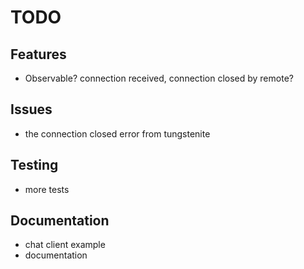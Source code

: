 # TODO

## Features
- Observable? connection received, connection closed by remote?

## Issues
- the connection closed error from tungstenite

## Testing
- more tests

## Documentation
- chat client example
- documentation
